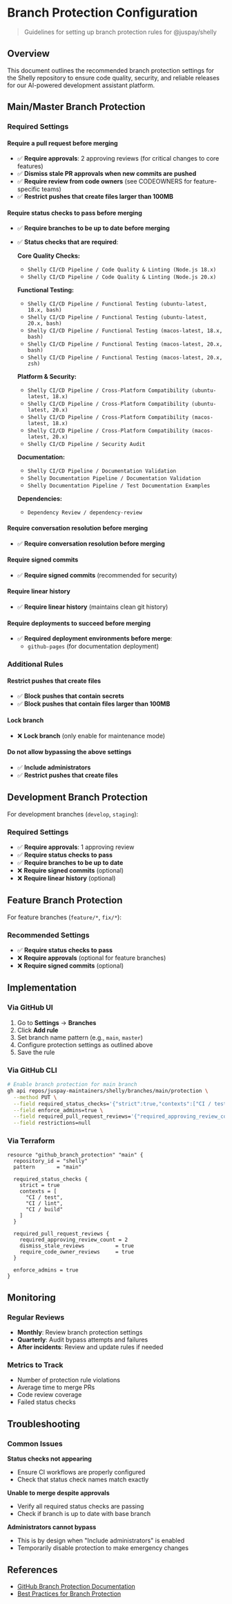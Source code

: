 # Branch Protection Configuration

> Guidelines for setting up branch protection rules for @juspay/shelly

## Overview

This document outlines the recommended branch protection settings for the Shelly repository to ensure code quality, security, and reliable releases for our AI-powered development assistant platform.

## Main/Master Branch Protection

### Required Settings

#### Require a pull request before merging
- ✅ **Require approvals**: 2 approving reviews (for critical changes to core features)
- ✅ **Dismiss stale PR approvals when new commits are pushed**
- ✅ **Require review from code owners** (see CODEOWNERS for feature-specific teams)
- ✅ **Restrict pushes that create files larger than 100MB**

#### Require status checks to pass before merging
- ✅ **Require branches to be up to date before merging**
- ✅ **Status checks that are required**:
  
  **Core Quality Checks:**
  - `Shelly CI/CD Pipeline / Code Quality & Linting (Node.js 18.x)`
  - `Shelly CI/CD Pipeline / Code Quality & Linting (Node.js 20.x)`
  
  **Functional Testing:**
  - `Shelly CI/CD Pipeline / Functional Testing (ubuntu-latest, 18.x, bash)`
  - `Shelly CI/CD Pipeline / Functional Testing (ubuntu-latest, 20.x, bash)`
  - `Shelly CI/CD Pipeline / Functional Testing (macos-latest, 18.x, bash)`
  - `Shelly CI/CD Pipeline / Functional Testing (macos-latest, 20.x, bash)`
  - `Shelly CI/CD Pipeline / Functional Testing (macos-latest, 20.x, zsh)`
  
  **Platform & Security:**
  - `Shelly CI/CD Pipeline / Cross-Platform Compatibility (ubuntu-latest, 18.x)`
  - `Shelly CI/CD Pipeline / Cross-Platform Compatibility (ubuntu-latest, 20.x)`
  - `Shelly CI/CD Pipeline / Cross-Platform Compatibility (macos-latest, 18.x)`
  - `Shelly CI/CD Pipeline / Cross-Platform Compatibility (macos-latest, 20.x)`
  - `Shelly CI/CD Pipeline / Security Audit`
  
  **Documentation:**
  - `Shelly CI/CD Pipeline / Documentation Validation`
  - `Shelly Documentation Pipeline / Documentation Validation`
  - `Shelly Documentation Pipeline / Test Documentation Examples`
  
  **Dependencies:**
  - `Dependency Review / dependency-review`

#### Require conversation resolution before merging
- ✅ **Require conversation resolution before merging**

#### Require signed commits
- ✅ **Require signed commits** (recommended for security)

#### Require linear history
- ✅ **Require linear history** (maintains clean git history)

#### Require deployments to succeed before merging
- ✅ **Required deployment environments before merge**: 
  - `github-pages` (for documentation deployment)

### Additional Rules

#### Restrict pushes that create files
- ✅ **Block pushes that contain secrets**
- ✅ **Block pushes that contain files larger than 100MB**

#### Lock branch
- ❌ **Lock branch** (only enable for maintenance mode)

#### Do not allow bypassing the above settings
- ✅ **Include administrators**
- ✅ **Restrict pushes that create files**

## Development Branch Protection

For development branches (`develop`, `staging`):

### Required Settings
- ✅ **Require approvals**: 1 approving review
- ✅ **Require status checks to pass**
- ✅ **Require branches to be up to date**
- ❌ **Require signed commits** (optional)
- ❌ **Require linear history** (optional)

## Feature Branch Protection

For feature branches (`feature/*`, `fix/*`):

### Recommended Settings
- ✅ **Require status checks to pass**
- ❌ **Require approvals** (optional for feature branches)
- ❌ **Require signed commits** (optional)

## Implementation

### Via GitHub UI

1. Go to **Settings** → **Branches**
2. Click **Add rule**
3. Set branch name pattern (e.g., `main`, `master`)
4. Configure protection settings as outlined above
5. Save the rule

### Via GitHub CLI

```bash
# Enable branch protection for main branch
gh api repos/juspay-maintainers/shelly/branches/main/protection \
  --method PUT \
  --field required_status_checks='{"strict":true,"contexts":["CI / test","CI / lint","CI / build"]}' \
  --field enforce_admins=true \
  --field required_pull_request_reviews='{"required_approving_review_count":2,"dismiss_stale_reviews":true,"require_code_owner_reviews":true}' \
  --field restrictions=null
```

### Via Terraform

```hcl
resource "github_branch_protection" "main" {
  repository_id = "shelly"
  pattern       = "main"

  required_status_checks {
    strict = true
    contexts = [
      "CI / test",
      "CI / lint", 
      "CI / build"
    ]
  }

  required_pull_request_reviews {
    required_approving_review_count = 2
    dismiss_stale_reviews          = true
    require_code_owner_reviews     = true
  }

  enforce_admins = true
}
```

## Monitoring

### Regular Reviews

- **Monthly**: Review branch protection settings
- **Quarterly**: Audit bypass attempts and failures
- **After incidents**: Review and update rules if needed

### Metrics to Track

- Number of protection rule violations
- Average time to merge PRs
- Code review coverage
- Failed status checks

## Troubleshooting

### Common Issues

**Status checks not appearing**
- Ensure CI workflows are properly configured
- Check that status check names match exactly

**Unable to merge despite approvals**
- Verify all required status checks are passing
- Check if branch is up to date with base branch

**Administrators cannot bypass**
- This is by design when "Include administrators" is enabled
- Temporarily disable protection to make emergency changes

## References

- [GitHub Branch Protection Documentation](https://docs.github.com/en/repositories/configuring-branches-and-merges-in-your-repository/defining-the-mergeability-of-pull-requests/about-protected-branches)
- [Best Practices for Branch Protection](https://github.blog/2016-09-26-securing-your-repositories/)
